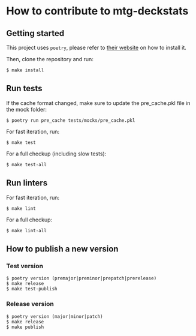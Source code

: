 # How to contribute to mtg-deckstats


## Getting started

This project uses `poetry`, please refer to [their website](https://python-poetry.org) on how to install it.

Then, clone the repository and run:

	$ make install


## Run tests

If the cache format changed, make sure to update the pre_cache.pkl file in the mock folder:

	$ poetry run pre_cache tests/mocks/pre_cache.pkl

For fast iteration, run:

	$ make test

For a full checkup (including slow tests):

	$ make test-all


## Run linters

For fast iteration, run:

	$ make lint

For a full checkup:

	$ make lint-all


## How to publish a new version

### Test version

	$ poetry version (premajor|preminor|prepatch|prerelease)
	$ make release
	$ make test-publish

### Release version

	$ poetry version (major|minor|patch)
	$ make release
	$ make publish
